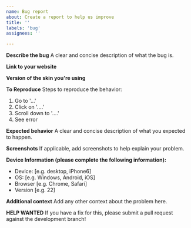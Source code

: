 ```yaml
---
name: Bug report
about: Create a report to help us improve
title: ''
labels: 'bug'
assignees: ''

---
```

**Describe the bug**
A clear and concise description of what the bug is.


**Link to your website**


**Version of the skin you're using**


**To Reproduce**
Steps to reproduce the behavior:
1. Go to '...'
2. Click on '....'
3. Scroll down to '....'
4. See error


**Expected behavior**
A clear and concise description of what you expected to happen.


**Screenshots**
If applicable, add screenshots to help explain your problem.


**Device Information (please complete the following information):**
 - Device: [e.g. desktop, iPhone6]
 - OS: [e.g. Windows, Android, iOS]
 - Browser [e.g. Chrome, Safari]
 - Version [e.g. 22]


**Additional context**
Add any other context about the problem here.


**HELP WANTED**
If you have a fix for this, please submit a pull request against the development branch! 